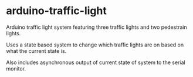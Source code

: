 # arduino-traffic-light
Arduino traffic light system featuring three traffic lights and two pedestrain lights. 

Uses a state based system to change which traffic lights are on based on what the current state is.

Also includes asynchronous output of current state of system to the serial monitor.
